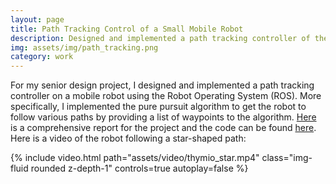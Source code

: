```yaml
---
layout: page
title: Path Tracking Control of a Small Mobile Robot
description: Designed and implemented a path tracking controller of the Thymio robot using ROS.
img: assets/img/path_tracking.png
category: work
---
```

For my senior design project, I designed and implemented a path tracking controller on a mobile robot using the Robot Operating System (ROS). More specifically, I implemented the pure pursuit algorithm to get the robot to follow various paths by providing a list of waypoints to the algorithm. <a href="https://jinhyunpark2459.github.io/assets/pdf/senior_design.pdf">Here</a> is a comprehensive report for the project and the code can be found <a href="https://github.com/apark2459/thymio-path-tracking">here</a>. Here is a video of the robot following a star-shaped path:
<div class="row mt-3">
    <div class="col-sm mt-3 mt-md-0">
        {% include video.html path="assets/video/thymio_star.mp4" class="img-fluid rounded z-depth-1" controls=true autoplay=false %}
    </div>
</div>
